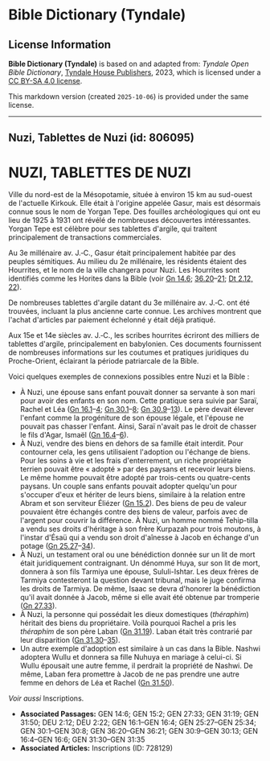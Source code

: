 # Bible Dictionary (Tyndale)

## License Information

**Bible Dictionary (Tyndale)** is based on and adapted from: _Tyndale Open Bible Dictionary_, [Tyndale House Publishers](https://tyndaleopenresources.com/), 2023, which is licensed under a [CC BY-SA 4.0 license](https://creativecommons.org/licenses/by-sa/4.0/legalcode.en).

This markdown version (created `2025-10-06`) is provided under the same license.



--------------------------------

## Nuzi, Tablettes de Nuzi (id: 806095)

NUZI, TABLETTES DE NUZI
=======================

Ville du nord\-est de la Mésopotamie, située à environ 15 km au sud\-ouest de l'actuelle Kirkouk. Elle était à l'origine appelée Gasur, mais est désormais connue sous le nom de Yorgan Tepe. Des fouilles archéologiques qui ont eu lieu de 1925 à 1931 ont révélé de nombreuses découvertes intéressantes. Yorgan Tepe est célèbre pour ses tablettes d'argile, qui traitent principalement de transactions commerciales.

Au 3e millénaire av. J.‑C., Gasur était principalement habitée par des peuples sémitiques. Au milieu du 2e millénaire, les résidents étaient des Hourrites, et le nom de la ville changera pour Nuzi. Les Hourrites sont identifiés comme les Horites dans la Bible (voir [Gn 14\.6](https://ref.ly/Gen14:6); [36\.20](https://ref.ly/Gen36:20-Gen36:21)–[21](https://ref.ly/Gen36:20-Gen36:21); [Dt 2\.12, 22](https://ref.ly/Deut2:12,Deut2:22)).

De nombreuses tablettes d'argile datant du 3e millénaire av. J.‑C. ont été trouvées, incluant la plus ancienne carte connue. Les archives montrent que l'achat d'articles par paiement échelonné y était déjà pratiqué.

Aux 15e et 14e siècles av. J.‑C., les scribes hourrites écriront des milliers de tablettes d'argile, principalement en babylonien. Ces documents fournissent de nombreuses informations sur les coutumes et pratiques juridiques du Proche\-Orient, éclairant la période patriarcale de la Bible.

Voici quelques exemples de connexions possibles entre Nuzi et la Bible :

* À Nuzi, une épouse sans enfant pouvait donner sa servante à son mari pour avoir des enfants en son nom. Cette pratique sera suivie par Saraï, Rachel et Léa ([Gn 16\.1](https://ref.ly/Gen16:1-Gen16:4)–[4](https://ref.ly/Gen16:1-Gen16:4); [Gn 30\.1](https://ref.ly/Gen30:1-Gen30:8)–[8](https://ref.ly/Gen30:1-Gen30:8); [Gn 30\.9](https://ref.ly/Gen30:9-Gen30:13)–[13](https://ref.ly/Gen30:9-Gen30:13)). Le père devait élever l'enfant comme la progéniture de son épouse légale, et l'épouse ne pouvait pas chasser l'enfant. Ainsi, Saraï n'avait pas le droit de chasser le fils d'Agar, Ismaël ([Gn 16\.4](https://ref.ly/Gen16:4-Gen16:6)–[6](https://ref.ly/Gen16:4-Gen16:6)).
* À Nuzi, vendre des biens en dehors de sa famille était interdit. Pour contourner cela, les gens utilisaient l'adoption ou l'échange de biens. Pour les soins à vie et les frais d'enterrement, un riche propriétaire terrien pouvait être « adopté » par des paysans et recevoir leurs biens. Le même homme pouvait être adopté par trois\-cents ou quatre\-cents paysans. Un couple sans enfants pouvait adopter quelqu'un pour s'occuper d'eux et hériter de leurs biens, similaire à la relation entre Abram et son serviteur Éliézer ([Gn 15\.2](https://ref.ly/Gen15:2)). Des biens de peu de valeur pouvaient être échangés contre des biens de valeur, parfois avec de l'argent pour couvrir la différence. À Nuzi, un homme nommé Tehip\-tilla a vendu ses droits d'héritage à son frère Kurpazah pour trois moutons, à l'instar d'Ésaü qui a vendu son droit d'aînesse à Jacob en échange d'un potage ([Gn 25\.27](https://ref.ly/Gen25:27-Gen25:34)–[34](https://ref.ly/Gen25:27-Gen25:34)).
* À Nuzi, un testament oral ou une bénédiction donnée sur un lit de mort était juridiquement contraignant. Un dénommé Huya, sur son lit de mort, donnera à son fils Tarmiya une épouse, Sululi\-Ishtar. Les deux frères de Tarmiya contesteront la question devant tribunal, mais le juge confirma les droits de Tarmiya. De même, Isaac se devra d'honorer la bénédiction qu'il avait donnée à Jacob, même si elle avait été obtenue par tromperie ([Gn 27\.33](https://ref.ly/Gen27:33)).
* À Nuzi, la personne qui possédait les dieux domestiques (*théraphim*) héritait des biens du propriétaire. Voilà pourquoi Rachel a pris les *théraphim* de son père Laban ([Gn 31\.19](https://ref.ly/Gen31:19)). Laban était très contrarié par leur disparition ([Gn 31\.30](https://ref.ly/Gen31:30-Gen31:35)–[35](https://ref.ly/Gen31:30-Gen31:35)).
* Un autre exemple d'adoption est similaire à un cas dans la Bible. Nashwi adoptera Wullu et donnera sa fille Nuhuya en mariage à celui\-ci. Si Wullu épousait une autre femme, il perdrait la propriété de Nashwi. De même, Laban fera promettre à Jacob de ne pas prendre une autre femme en dehors de Léa et Rachel ([Gn 31\.50](https://ref.ly/Gen31:50)).

*Voir aussi* Inscriptions.

* **Associated Passages:** GEN 14:6; GEN 15:2; GEN 27:33; GEN 31:19; GEN 31:50; DEU 2:12; DEU 2:22; GEN 16:1–GEN 16:4; GEN 25:27–GEN 25:34; GEN 30:1–GEN 30:8; GEN 36:20–GEN 36:21; GEN 30:9–GEN 30:13; GEN 16:4–GEN 16:6; GEN 31:30–GEN 31:35
* **Associated Articles:** Inscriptions (ID: 728129)

